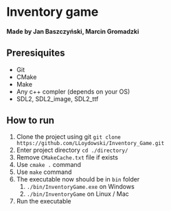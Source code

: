 # Inventory game

#### Made by Jan Baszczyński, Marcin Gromadzki

## Preresiquites

-   Git
-   CMake
-   Make
-   Any c++ compler (depends on your OS)
-   SDL2, SDL2_image, SDL2_ttf

## How to run

1. Clone the project using git `git clone https://github.com/LLoydowski/Inventory_Game.git`
2. Enter project directory `cd ./directory/`
3. Remove `CMakeCache.txt` file if exists
4. Use `cmake .` command
5. Use `make` command
6. The executable now should be in `bin` folder
    1. `./bin/InventoryGame.exe` on Windows
    2. `./bin/InventoryGame` on Linux / Mac
7. Run the executable